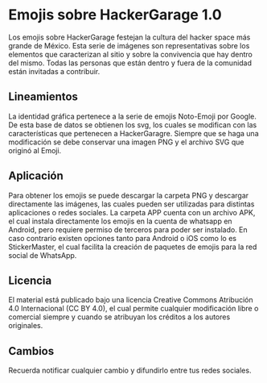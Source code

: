<h1>Emojis sobre HackerGarage 1.0</h1>

Los emojis sobre HackerGarage festejan la cultura del hacker space más grande de México. Esta serie de imágenes son representativas sobre los elementos que caracterizan al sitio y sobre la convivencia que hay dentro del mismo. Todas las personas que están dentro y fuera de la comunidad están invitadas a contribuir.

<h2>Lineamientos</h2>

La identidad gráfica pertenece a la serie de emojis Noto-Emoji por Google. De esta base de datos se obtienen los svg, los cuales se modifican con las características que pertenecen a HackerGaragre. Siempre que se haga una modificación se debe conservar una imagen PNG y el archivo SVG que originó al Emoji.

<h2>Aplicación</h2>

Para obtener los emojis se puede descargar la carpeta PNG y descargar directamente las imágenes, las cuales pueden ser utilizadas para distintas aplicaciones o redes sociales. La carpeta APP cuenta con un archivo APK, el cual instala directamente los emojis en la cuenta de whatsapp en Android, pero requiere permiso de terceros para poder ser instalado.
En caso contrario existen opciones tanto para Android o iOS como lo es StickerMaster, el cual facilita la creación de paquetes de emojis para la red social de WhatsApp.

<h2>Licencia</h2>

El material está publicado bajo una licencia Creative Commons Atribución 4.0 Internacional (CC BY 4.0), el cual permite cualquier modificación libre o comercial siempre y cuando se atribuyan los créditos a los autores originales.

<h2>Cambios</h2>

Recuerda notificar cualquier cambio y difundirlo entre tus redes sociales.
